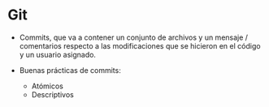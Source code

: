 # Git

- Commits, que va a contener un conjunto de archivos y un mensaje / comentarios respecto a las modificaciones que se hicieron en el código y un usuario asignado.

- Buenas prácticas de commits:
    - Atómicos
    - Descriptivos

